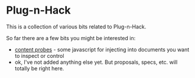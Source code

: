 Plug-n-Hack
===

This is a collection of various bits related to Plug-n-Hack.

So far there are a few bits you might be interested in:
* [content probes](https://github.com/mozmark/Plug-n-Hack/tree/master/probe) - some javascript for injecting into documents you want to inspect or control
* ok, I've not added anything else yet. But proposals, specs, etc. will totally be right here.
